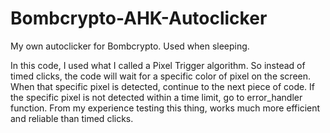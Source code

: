 # Bombcrypto-AHK-Autoclicker

My own autoclicker for Bombcrypto. Used when sleeping.

In this code, I used what I called a Pixel Trigger algorithm. So instead of timed clicks, the code will wait for a specific color of pixel on the screen. When that specific pixel is detected, continue to the next piece of code. If the specific pixel is not detected within a time limit, go to error_handler function. From my experience testing this thing, works much more efficient and reliable than timed clicks.
